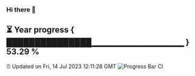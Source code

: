 ### Hi there 👋
⏳ Year progress { ███████████████▁▁▁▁▁▁▁▁▁▁▁▁▁▁▁ } 53.29 %
---
⏰ Updated on Fri, 14 Jul 2023 12:11:28 GMT
![Progress Bar CI](https://github.com/Moyi321/Moyi321/workflows/Progress%20Bar%20CI/badge.svg)
